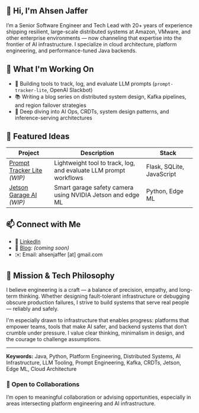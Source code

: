 ## 👋 Hi, I'm Ahsen Jaffer

I’m a Senior Software Engineer and Tech Lead with 20+ years of experience shipping resilient, large-scale distributed systems at Amazon, VMware, and other enterprise environments — now channeling that expertise into the frontier of AI infrastructure. I specialize in cloud architecture, platform engineering, and performance-tuned Java backends.

## 🔧 What I'm Working On
- 🤖 Building tools to track, log, and evaluate LLM prompts (`prompt-tracker-lite`, OpenAI Slackbot)
- 📚 Writing a blog series on distributed system design, Kafka pipelines, and region failover strategies
- 🧠 Deep diving into AI Ops, CRDTs, system design patterns, and inference-serving architectures

## 📌 Featured Ideas

| Project | Description | Stack |
|---------|-------------|-------|
| [Prompt Tracker Lite](https://github.com/ajaffer/prompt_tracker_lite) *(WIP)* | Lightweight tool to track, log, and evaluate LLM prompt workflows | Flask, SQLite, JavaScript |
| [Jetson Garage AI](https://github.com/ajaffer/jetson-garage-ai) *(WIP)* | Smart garage safety camera using NVIDIA Jetson and edge ML | Python, Edge ML |

## 📫 Connect with Me
- 🔗 [LinkedIn](https://linkedin.com/in/ahsenjaffer)
- 🧠 [Blog](https://ajaffer.github.io/blog.html): *(coming soon)*
- ✉️ Email: ahsenjaffer [at] gmail.com

## 🎯 Mission & Tech Philosophy

I believe engineering is a craft — a balance of precision, empathy, and long-term thinking. Whether designing fault-tolerant infrastructure or debugging obscure production failures, I strive to build systems that serve real people — reliably and safely.

I'm especially drawn to infrastructure that enables progress: platforms that empower teams, tools that make AI safer, and backend systems that don’t crumble under pressure. I value clear thinking, minimalism in design, and the courage to challenge assumptions.

---

**Keywords:** Java, Python, Platform Engineering, Distributed Systems, AI Infrastructure, LLM Tooling, Prompt Engineering, Kafka, CRDTs, Jetson, Edge ML, Cloud Architecture

### 🤝 Open to Collaborations
I’m open to meaningful collaboration or advising opportunities, especially in areas intersecting platform engineering and AI infrastructure.
